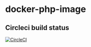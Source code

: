 # docker-php-image

## Circleci build status
[![CircleCI](https://dl.circleci.com/status-badge/img/gh/magosla/docker-php-image/tree/main.svg?style=svg)](https://dl.circleci.com/status-badge/redirect/gh/magosla/docker-php-image/tree/main)
